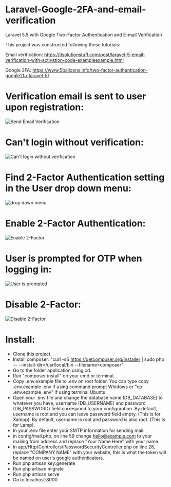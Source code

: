 # Laravel-Google-2FA-and-email-verification
Laravel 5.5 with Google Two-Factor Authentication and E-mail Verification

This project was constructed following these tutorials:

Email verification: https://itsolutionstuff.com/post/laravel-5-email-verification-with-activation-code-exampleexample.html

Google 2FA: https://www.5balloons.info/two-factor-authentication-google2fa-laravel-5/

# Verification email is sent to user upon registration:
![Send Email Verification](https://i.imgur.com/wgbyrzi.png)

# Can't login without verification:
![Can't login without verification](https://i.imgur.com/zpvagwF.png)

# Find 2-Factor Authentication setting in the User drop down menu:
![drop down menu](https://i.imgur.com/XnsLj7w.png)

# Enable 2-Factor Authentication:
![Enable 2-Factor](https://i.imgur.com/mx7rk2l.png)

# User is prompted for OTP when logging in:
![User is prompted](https://i.imgur.com/6baIQqV.png)

# Disable 2-Factor:
![Disable 2-Factor](https://i.imgur.com/IZAiWOE.png)



# Install:

- Clone this project.
- Install composer: "curl -sS https://getcomposer.org/installer | sudo php -- --install-dir=/usr/local/bin --filename=composer"
- Go to the folder application using cd.
- Run "composer install" on your cmd or terminal.
- Copy .env.example file to .env on root folder. You can type copy .env.example .env if using command prompt Windows or "cp .env.example .env" if using terminal Ubuntu.
- Open your .env file and change the database name (DB_DATABASE) to whatever you have, username (DB_USERNAME) and password (DB_PASSWORD) field correspond to your configuration. By default, username is root and you can leave password field empty. (This is for Xampp). By default, username is root and password is also root. (This is for Lamp).
- In your .env file enter your SMTP information for sending mail.
- in config/mail.php, on line 59 change hello@example.com to your mailing from address and replace "Your Name Here" with your name.
- in app/Http/Controllers/PasswordSecurityController.php on line 28, replace "COMPANY NAME" with your website, this is what the token will be named on user's google authenticators.
- Run php artisan key:generate
- Run php artisan migrate
- Run php artisan serve
- Go to localhost:8000


